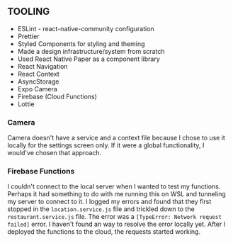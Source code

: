 ## TOOLING

- ESLint - react-native-community configuration
- Prettier
- Styled Components for styling and theming
- Made a design infrastructure/system from scratch
- Used React Native Paper as a component library
- React Navigation
- React Context
- AsyncStorage
- Expo Camera
- Firebase (Cloud Functions)
- Lottie

### Camera

Camera doesn't have a service and a context file because I chose to use it locally for the settings screen only. If it were a global functionality, I would've chosen that approach.

### Firebase Functions

I couldn't connect to the local server when I wanted to test my functions. Perhaps it had something to do with me running this on WSL and tunneling my server to connect to it.
I logged my errors and found that they first stopped in the `location.service.js` file and trickled down to the `restaurant.service.js` file. The error was a `[TypeError: Network request failed]` error. I haven't found an way to resolve the error locally yet.
After I deployed the functions to the cloud, the requests started working.
